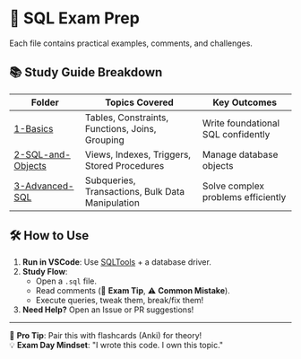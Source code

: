 # 🚀 SQL Exam Prep

Each file contains practical examples, comments, and challenges.


## 📚 Study Guide Breakdown
| Folder | Topics Covered | Key Outcomes |
|--------|---------------|--------------|
| [1-Basics](/1-Basics) | Tables, Constraints, Functions, Joins, Grouping | Write foundational SQL confidently |
| [2-SQL-and-Objects](/2-SQL-and-Objects) | Views, Indexes, Triggers, Stored Procedures | Manage database objects |
| [3-Advanced-SQL](/3-Advanced-SQL) | Subqueries, Transactions, Bulk Data Manipulation | Solve complex problems efficiently |

## 🛠 How to Use
1. **Run in VSCode**: Use [SQLTools](https://marketplace.visualstudio.com/items?itemName=mtxr.sqltools) + a database driver.
2. **Study Flow**:
   - Open a `.sql` file.
   - Read comments (📌 **Exam Tip**, ⚠ **Common Mistake**).
   - Execute queries, tweak them, break/fix them!
3. **Need Help?** Open an Issue or PR suggestions!

---

📌 **Pro Tip**: Pair this with flashcards (Anki) for theory!  
💡 **Exam Day Mindset**: "I wrote this code. I own this topic."